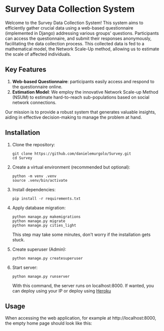 # Survey Data Collection System
Welcome to the Survey Data Collection System! This system aims to efficiently gather crucial data using a web-based questionnaire (implemented in Django) addressing various groups' questions. Participants can access the questionnaire, and submit their responses anonymously, facilitating the data collection process. This collected data is fed to a mathematical model, the Network Scale-Up method, allowing us to estimate the scale of affected individuals.

## Key Features
1. **Web-based Questionnaire**: participants easily access and respond to the questionnaire online.
2. **Estimation Model**: We employ the innovative Network Scale-up Method (NSUM) to estimate hard-to-reach sub-populations based on social network connections.

Our mission is to provide a robust system that generates valuable insights, aiding in effective decision-making to manage the problem at hand.

## Installation

1. Clone the repository:
   
   ```
   git clone https://github.com/danielemurgolo/Survey.git
   cd Survey
   ```
   
2. Create a virtual environment (recommended but optional):
   ```
   python -m venv .venv
   source .venv/bin/activate
   ```

3. Install dependencies:
   ```
   pip install -r requirements.txt
   ```

4. Apply database migration:

   ```
   python manage.py makemigrations
   python manage.py migrate
   python manage.py cities_light
   ```
   This step may take some minutes, don't worry if the installation gets stuck.

5. Create superuser (Admin):
   ```
   python manage.py createsuperuser
   ```

6. Start server:
   ```
   python manage.py runserver
   ```
   With this command, the server runs on localhost:8000. If wanted, you can deploy using your IP or deploy using [Heroku](https://devcenter.heroku.com/articles/deploying-python)
   
## Usage

When accessing the web application, for example at http://localhost:8000, the empty home page should look like this:



